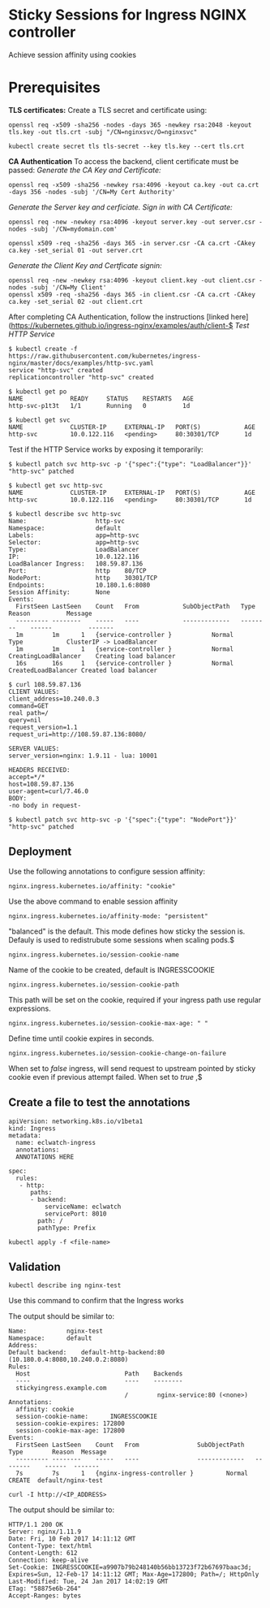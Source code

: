 # Sticky Sessions for Ingress NGINX controller
Achieve session affinity using cookies

# Prerequisites

__TLS certificates:__
Create a TLS secret and certificate using:
```
openssl req -x509 -sha256 -nodes -days 365 -newkey rsa:2048 -keyout tls.key -out tls.crt -subj "/CN=nginxsvc/O=nginxsvc"

kubectl create secret tls tls-secret --key tls.key --cert tls.crt
```
__CA Authentication__
To access the backend, client certificate must be passed:
*Generate the CA Key and Certificate:*
```
openssl req -x509 -sha256 -newkey rsa:4096 -keyout ca.key -out ca.crt -days 356 -nodes -subj '/CN=My Cert Authority'

```
*Generate the Server key and cerficiate.  Sign in with CA Certificate:*
```
openssl req -new -newkey rsa:4096 -keyout server.key -out server.csr -nodes -subj '/CN=mydomain.com'

openssl x509 -req -sha256 -days 365 -in server.csr -CA ca.crt -CAkey ca.key -set_serial 01 -out server.crt

```
*Generate the Client Key and Certficate signin:*
```
openssl req -new -newkey rsa:4096 -keyout client.key -out client.csr -nodes -subj '/CN=My Client'
openssl x509 -req -sha256 -days 365 -in client.csr -CA ca.crt -CAkey ca.key -set_serial 02 -out client.crt

```
After completing CA Authentication, follow the instructions [linked here](https://kubernetes.github.io/ingress-nginx/examples/auth/client-$
*Test HTTP Service*
```
$ kubectl create -f https://raw.githubusercontent.com/kubernetes/ingress-nginx/master/docs/examples/http-svc.yaml
service "http-svc" created
replicationcontroller "http-svc" created

$ kubectl get po
NAME             READY     STATUS    RESTARTS   AGE
http-svc-p1t3t   1/1       Running   0          1d

$ kubectl get svc
NAME             CLUSTER-IP     EXTERNAL-IP   PORT(S)            AGE
http-svc         10.0.122.116   <pending>     80:30301/TCP       1d

```
Test if the HTTP Service works by exposing it temporarily:
```
$ kubectl patch svc http-svc -p '{"spec":{"type": "LoadBalancer"}}'
"http-svc" patched

$ kubectl get svc http-svc
NAME             CLUSTER-IP     EXTERNAL-IP   PORT(S)            AGE
http-svc         10.0.122.116   <pending>     80:30301/TCP       1d

$ kubectl describe svc http-svc
Name:                   http-svc
Namespace:              default
Labels:                 app=http-svc
Selector:               app=http-svc
Type:                   LoadBalancer
IP:                     10.0.122.116
LoadBalancer Ingress:   108.59.87.136
Port:                   http    80/TCP
NodePort:               http    30301/TCP
Endpoints:              10.180.1.6:8080
Session Affinity:       None
Events:
  FirstSeen LastSeen    Count   From            SubObjectPath   Type        Reason          Message
  --------- --------    -----   ----            -------------   --------    ------          -------
  1m        1m      1   {service-controller }           Normal      Type            ClusterIP -> LoadBalancer
  1m        1m      1   {service-controller }           Normal      CreatingLoadBalancer    Creating load balancer
  16s       16s     1   {service-controller }           Normal      CreatedLoadBalancer Created load balancer

$ curl 108.59.87.136
CLIENT VALUES:
client_address=10.240.0.3
command=GET
real path=/
query=nil
request_version=1.1
request_uri=http://108.59.87.136:8080/

SERVER VALUES:
server_version=nginx: 1.9.11 - lua: 10001

HEADERS RECEIVED:
accept=*/*
host=108.59.87.136
user-agent=curl/7.46.0
BODY:
-no body in request-

$ kubectl patch svc http-svc -p '{"spec":{"type": "NodePort"}}'
"http-svc" patched

```

## Deployment
Use the following annotations to configure session affinity:
```
nginx.ingress.kubernetes.io/affinity: "cookie"

```
Use the above command to enable session affinity

```
nginx.ingress.kubernetes.io/affinity-mode: "persistent"

```
"balanced" is the default.  This mode defines how sticky the session is.  Defauly is used to redistrubute some sessions when scaling pods.$
```
nginx.ingress.kubernetes.io/session-cookie-name

```
Name of the cookie to be created, default is INGRESSCOOKIE

```
nginx.ingress.kubernetes.io/session-cookie-path

```
This path will be set on the cookie, required if your ingress path use regular expressions.


```
nginx.ingress.kubernetes.io/session-cookie-max-age: " "

```
Define time until cookie expires in seconds.


```
nginx.ingress.kubernetes.io/session-cookie-change-on-failure

```
When set to *false* ingress, will send request to upstream pointed by sticky cookie even if previous attempt failed.  When set to *true* ,$


## Create a file to test the annotations
```
apiVersion: networking.k8s.io/v1beta1
kind: Ingress
metadata:
  name: eclwatch-ingress
  annotations:
  ANNOTATIONS HERE

spec:
  rules:
   - http:
      paths:
      - backend:
          serviceName: eclwatch
          servicePort: 8010
        path: /
        pathType: Prefix
```
```
kubectl apply -f <file-name>

```

## Validation
```
kubectl describe ing nginx-test

```
Use this command to confirm that the Ingress works

The output should be similar to:
```
Name:           nginx-test
Namespace:      default
Address:
Default backend:    default-http-backend:80 (10.180.0.4:8080,10.240.0.2:8080)
Rules:
  Host                          Path    Backends
  ----                          ----    --------
  stickyingress.example.com
                                /        nginx-service:80 (<none>)
Annotations:
  affinity: cookie
  session-cookie-name:      INGRESSCOOKIE
  session-cookie-expires: 172800
  session-cookie-max-age: 172800
Events:
  FirstSeen LastSeen    Count   From                SubObjectPath   Type        Reason  Message
  --------- --------    -----   ----                -------------   --------    ------  -------
  7s        7s      1   {nginx-ingress-controller }         Normal      CREATE  default/nginx-test

```

```
curl -I http://<IP_ADDRESS>

```
The output should be similar to:
```
HTTP/1.1 200 OK
Server: nginx/1.11.9
Date: Fri, 10 Feb 2017 14:11:12 GMT
Content-Type: text/html
Content-Length: 612
Connection: keep-alive
Set-Cookie: INGRESSCOOKIE=a9907b79b248140b56bb13723f72b67697baac3d; Expires=Sun, 12-Feb-17 14:11:12 GMT; Max-Age=172800; Path=/; HttpOnly
Last-Modified: Tue, 24 Jan 2017 14:02:19 GMT
ETag: "58875e6b-264"
Accept-Ranges: bytes

```

